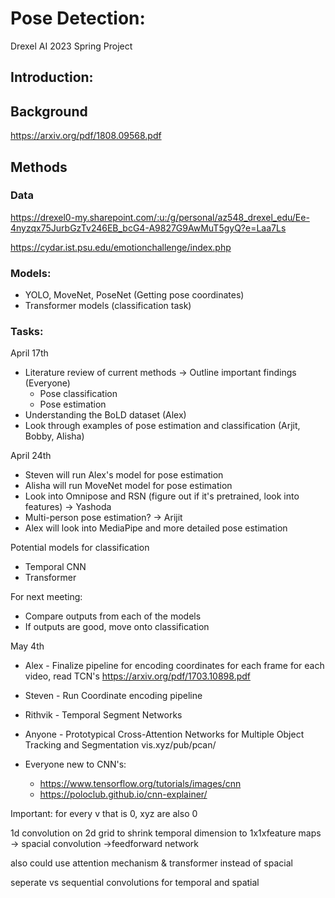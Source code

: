 # Pose Detection:

Drexel AI 2023 Spring Project

## Introduction:

## Background
https://arxiv.org/pdf/1808.09568.pdf

## Methods

### Data
https://drexel0-my.sharepoint.com/:u:/g/personal/az548_drexel_edu/Ee-4nyzqx75JurbGzTv246EB_bcG4-A9827G9AwMuT5gyQ?e=Laa7Ls

https://cydar.ist.psu.edu/emotionchallenge/index.php

### Models: 
* YOLO, MoveNet, PoseNet (Getting pose coordinates)
* Transformer models (classification task)

### Tasks:
April 17th
* Literature review of current methods -> Outline important findings (Everyone)
  * Pose classification
  * Pose estimation
* Understanding the BoLD dataset (Alex)
* Look through examples of pose estimation and classification (Arjit, Bobby, Alisha)

April 24th
* Steven will run Alex's model for pose estimation
* Alisha will run MoveNet model for pose estimation
* Look into Omnipose and RSN (figure out if it's pretrained, look into features) -> Yashoda
* Multi-person pose estimation? -> Arijit
* Alex will look into MediaPipe and more detailed pose estimation

Potential models for classification 
* Temporal CNN
* Transformer

For next meeting:
* Compare outputs from each of the models
* If outputs are good, move onto classification

May 4th
* Alex - Finalize pipeline for encoding coordinates for each frame for each video, read TCN's https://arxiv.org/pdf/1703.10898.pdf
* Steven - Run Coordinate encoding pipeline
* Rithvik - Temporal Segment Networks
* Anyone - Prototypical Cross-Attention Networks for Multiple Object Tracking and Segmentation vis.xyz/pub/pcan/

* Everyone new to CNN's: 
  * https://www.tensorflow.org/tutorials/images/cnn
  * https://poloclub.github.io/cnn-explainer/

Important:
for every v that is 0, xyz are also 0

1d convolution on 2d grid
to shrink temporal dimension to 1x1xfeature maps -> spacial convolution ->feedforward network

also could use attention mechanism & transformer instead of spacial

seperate vs sequential convolutions for temporal and spatial
